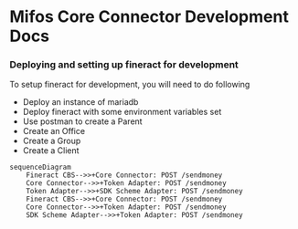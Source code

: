 # Mifos Core Connector Development Docs

### Deploying and setting up fineract for development
To setup fineract for development, you will need to do following
- Deploy an instance of mariadb
- Deploy fineract with some environment variables set
- Use postman to create a Parent
- Create an Office
- Create a Group
- Create a Client


```mermaid
sequenceDiagram
    Fineract CBS-->>+Core Connector: POST /sendmoney
    Core Connector-->>+Token Adapter: POST /sendmoney
    Token Adapter-->>+SDK Scheme Adapter: POST /sendmoney
    Fineract CBS-->>+Core Connector: POST /sendmoney
    Core Connector-->>+Token Adapter: POST /sendmoney
    SDK Scheme Adapter-->>+Token Adapter: POST /sendmoney
```
